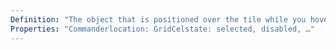 ```yaml
---
Definition: "The object that is positioned over the tile while you hover over it. It doesn’t matter if the tile is valid or not, your cursor follows you and appears on top of any gridCel in play.If you move off of the grid, your GridCellCursor remains on the last valid GridCell"
Properties: "Commanderlocation: GridCelstate: selected, disabled, …"
---
```

